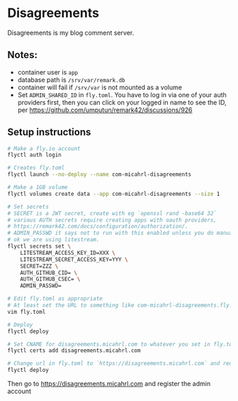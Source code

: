 # Disagreements

Disagreements is my blog comment server.

## Notes:

* container user is `app`
* database path is `/srv/var/remark.db`
* container will fail if `/srv/var` is not mounted as a volume
* Set `ADMIN_SHARED_ID` in `fly.toml`. You have to log in via one of your auth providers first, then you can click on your logged in name to see the ID, per <https://github.com/umputun/remark42/discussions/926>

## Setup instructions

```sh
# Make a fly.io account
flyctl auth login

# Creates fly.toml
flyctl launch --no-deploy --name com-micahrl-disagreements

# Make a 1GB volume
flyctl volumes create data --app com-micahrl-disagreements --size 1

# Set secrets
# SECRET is a JWT secret, create with eg `openssl rand -base64 32`
# various AUTH secrets require creating apps with oauth providers,
# https://remark42.com/docs/configuration/authorization/.
# ADMIN_PASSWD it says not to run with this enabled unless you do manual backups,
# ok we are using litestream.
flyctl secrets set \
    LITESTREAM_ACCESS_KEY_ID=XXX \
    LITESTREAM_SECRET_ACCESS_KEY=YYY \
    SECRET=ZZZ \
    AUTH_GITHUB_CID= \
    AUTH_GITHUB_CSEC= \
    ADMIN_PASSWD=

# Edit fly.toml as appropriate
# At least set the URL to something like com-micahrl-disagreements.fly.dev
vim fly.toml

# Deploy
flyctl deploy

# Set CNAME for disagreements.micahrl.com to whatever you set in fly.toml (com-micahrl-disagreements.fly.dev), and then:
flyctl certs add disagreements.micahrl.com

# Change url in fly.toml to `https://disagreements.micahrl.com` and redeploy
flyctl deploy
```

Then go to <https://disagreements.micahrl.com> and register the admin account
